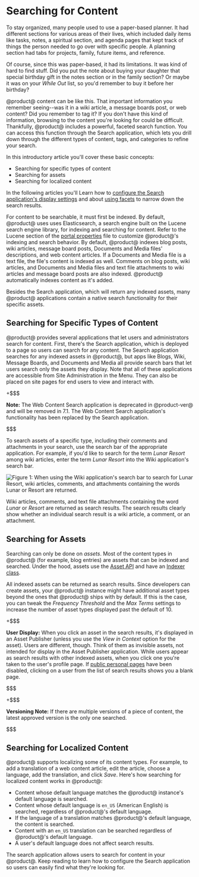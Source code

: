 # Searching for Content [](id=searching-for-content)

To stay organized, many people used to use a paper-based planner. It had
different sections for various areas of their lives, which included daily items
like tasks, notes, a spiritual section, and agenda pages that kept track of
things the person needed to go over with specific people. A planning section had
tabs for projects, family, future items, and reference. 

Of course, since this was paper-based, it had its limitations. It was kind of
hard to find stuff. Did you put the note about buying your daughter that special
birthday gift in the notes section or in the family section? Or maybe it was on
your *While Out* list, so you'd remember to buy it before her birthday? 

@product@ content can be like this. That important information you remember
seeing--was it in a wiki article, a message boards post, or web content? Did you
remember to tag it? If you don't have this kind of information, browsing to the
content you're looking for could be difficult. Thankfully, @product@ includes a
powerful, faceted search function. You can access this function through the
Search application, which lets you drill down through the different types of
content, tags, and categories to refine your search. 

In this introductory article you'll cover these basic concepts:

- Searching for specific types of content
- Searching for assets
- Searching for localized content

In the following articles you'll Learn how to [configure the Search
application's display settings](/discover/portal/-/knowledge_base/7-0/configuring-the-search-application) and
about [using facets](/discover/portal/-/knowledge_base/7-0/faceted-search) to narrow down the
search results.

For content to be searchable, it must first be indexed. By default, @product@
uses uses Elasticsearch, a search engine built on the Lucene search engine
library, for indexing and searching for content. Refer to the Lucene section of
the [portal
properties](https://docs.liferay.com/portal/7.0-latest/propertiesdoc/portal.properties.html#Lucene%20Search)
file to customize @product@'s indexing and search behavior. By default,
@product@ indexes blog posts, wiki articles, message board posts, Documents and
Media files' descriptions, and web content articles. If a Documents and Media
file is a text file, the file's content is indexed as well. Comments on blog
posts, wiki articles, and Documents and Media files and text file attachments to
wiki articles and message board posts are also indexed. @product@ automatically
indexes content as it's added.

Besides the Search application, which will return any indexed assets, many
@product@ applications contain a native search functionality for their specific
assets.

## Searching for Specific Types of Content [](id=searching-for-specific-types-of-content)

@product@ provides several applications that let users and administrators search
for content. First, there's the Search application, which is deployed to a
page so users can search for any content. The Search application searches for
any indexed assets in @product@, but apps like Blogs, Wiki, Message Boards, and
Documents and Media all provide search bars that let users search only the
assets they display. Note that all of these applications are accessible from
Site Administration in the Menu. They can also be placed on site pages for
end users to view and interact with.

+$$$

**Note:** The Web Content Search application is deprecated in @product-ver@ and
will be removed in 7.1. The Web Content Search application's functionality has
been replaced by the Search application. 

$$$

To search assets of a specific type, including their comments and attachments in
your search, use the search bar of the appropriate application. For example, if
you'd like to search for the term *Lunar Resort* among wiki articles, enter the
term *Lunar Resort* into the Wiki application's search bar. 

![Figure 1: When using the Wiki application's search bar to search for *Lunar Resort*, wiki articles, comments, and attachments containing the words *Lunar* or *Resort* are returned.](../../images/wiki-search.png)

Wiki articles, comments, and text file attachments containing the word *Lunar*
or *Resort* are returned as search results. The search results clearly show
whether an individual search result is a wiki article, a comment, or an
attachment. 

## Searching for Assets [](id=searching-for-assets)

Searching can only be done on *assets*. Most of the content types in @product@
(for example, blog entries) are assets that can be indexed and searched. Under
the hood, assets use the [Asset
API](/develop/tutorials/-/knowledge_base/7-0/asset-framework) and have an
[Indexer
class](/develop/tutorials/-/knowledge_base/7-0/introduction-to-liferay-search#indexersdefined).

All indexed assets can be returned as search results. Since developers can
create assets, your @product@ instance might have additional asset types beyond
the ones that @product@ ships with by default. If this is the case, you can
tweak the *Frequency Threshold* and the *Max Terms* settings to increase the
number of asset types displayed past the default of 10.

+$$$

**User Display:** When you click an asset in the search results, it's displayed
in an Asset Publisher (unless you use the *View in Context* option for the
asset). Users are different, though. Think of them as invisible assets, not
intended for display in the Asset Publisher application. While users appear as
search results with other indexed assets, when you click one you're taken to the
user's profile page. If [public personal
pages](/discover/portal/-/knowledge_base/7-0/creating-sites#customizing-personal-sites)
have been disabled, clicking on a user from the list of search results shows you a
blank page.

$$$

+$$$

**Versioning Note:** If there are multiple versions of a piece of content, the
latest approved version is the only one searched.

$$$

## Searching for Localized Content [](id=searching-for-localized-content)

@product@ supports localizing some of its content types. For example, to add a
translation of a web content article, edit the article, choose a language, add
the translation, and click *Save*. Here's how searching for localized content
works in @product@:

- Content whose default language matches the @product@ instance's
  default language is searched.
- Content whose default language is `en_US` (American English) is
  searched, regardless of @product@'s default language.
- If the language of a translation matches @product@'s default
  language, the content is searched.
- Content with an `en_US` translation can be searched regardless of
  @product@'s default language.
- A user's default language does not affect search results.

The search application allows users to search for content in your @product@.
Keep reading to learn how to configure the Search application so users can
easily find what they're looking for. 
